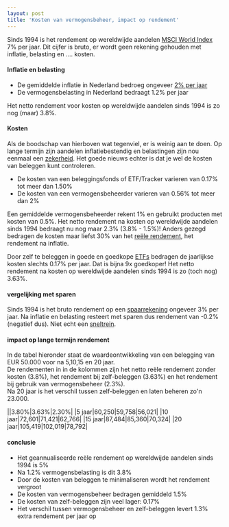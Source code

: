 ```yaml
---
layout: post
title: 'Kosten van vermogensbeheer, impact op rendement'
---
```


Sinds 1994 is het rendement op wereldwijde aandelen [MSCI World Index](https://www.msci.com/resources/factsheets/index_fact_sheet/msci-world-index.pdf) 7% per jaar.
Dit cijfer is bruto, er wordt geen rekening gehouden met inflatie, belasting en .... kosten.

#### Inflatie en belasting

* De gemiddelde inflatie in Nederland bedroeg ongeveer [2% per jaar](http://statline.cbs.nl/Statweb/publication/?DM=SLNL&PA=70936NED&D1=0&D2=415,428,441,454,467,480,493,506,519,532,545,558,571,584,597,610,623,636,649,662,675,l&HDR=T&STB=G1&VW=T)
* De vermogensbelasting in Nederland bedraagt 1.2% per jaar

Het netto rendement voor kosten op wereldwijde aandelen sinds 1994 is zo nog (maar) 3.8%.

#### Kosten 

Als de boodschap van hierboven wat tegenviel, er is weinig aan te doen. Op lange termijn zijn aandelen inflatiebestendig en belastingen zijn nou eenmaal een [zekerheid](http://freakonomics.com/2011/02/17/quotes-uncovered-death-and-taxes/). Het goede nieuws echter is dat je wel de kosten van beleggen kunt controleren.

* De kosten van een beleggingsfonds of ETF/Tracker varieren van 0.17% tot meer dan 1.50%
* De kosten van een vermogensbeheerder varieren van 0.56% tot meer dan 2%

Een gemiddelde vermogensbeheerder rekent 1% en gebruikt producten met kosten van 0.5%. Het netto rendement na kosten op wereldwijde aandelen sinds 1994 bedraagt nu nog maar 2.3% (3.8% - 1.5%)!
Anders gezegd bedragen de kosten maar liefst 30% van het [reële rendement](http://www.economielokaal.nl/reele-rente-reele-rendement/), het rendement na inflatie.

Door zelf te beleggen in goede en goedkope [ETFs](http://www.morningstar.nl/nl/etf/snapshot/snapshot.aspx?id=0P0000G5T2&tab=5) bedragen de jaarlijkse kosten slechts 0.17% per jaar. Dat is bijna 9x goedkoper!
Het netto rendement na kosten op wereldwijde aandelen sinds 1994 is zo (toch nog) 3.63%.

#### vergelijking met sparen

Sinds 1994 is het bruto rendement op een [spaarrekening](http://sdw.ecb.europa.eu/quickview.do?SERIES_KEY=143.FM.M.U2.EUR.RT.MM.EURIBOR3MD_.HSTA) ongeveer 3% per jaar. 
Na inflatie en belasting resteert met sparen dus rendement van -0.2% (negatief dus). Niet echt een [sneltrein](https://www.google.nl/search?q=sneltreinsparen&oq=sneltreinsparen).


#### impact op lange termijn rendement

In de tabel hieronder staat de waardeontwikkeling van een belegging van EUR 50.000 voor na 5,10,15 en 20 jaar.<br>
De rendementen in in de kolommen zijn het netto reële rendement zonder kosten (3.8%), het rendement bij zelf-beleggen (3.63%) en het rendement bij gebruik van vermogensbeheer (2.3%).<br>
Na 20 jaar is het verschil tussen zelf-beleggen en laten beheren zo'n 23.000.

||3.80%|3.63%|2.30%|
|5 jaar|60,250|59,758|56,021|
|10 jaar|72,601|71,421|62,766|
|15 jaar|87,484|85,360|70,324|
|20 jaar|105,419|102,019|78,792|

#### conclusie

- Het geannualiseerde reële rendement op wereldwijde aandelen sinds 1994 is 5%
- Na 1.2% vermogensbelasting is dit 3.8%
- Door de kosten van beleggen te minimaliseren wordt het rendement vergroot
- De kosten van vermogensbeheer bedragen gemiddeld 1.5%
- De kosten van zelf-beleggen zijn veel lager: 0.17%
- Het verschil tussen vermogensbeheer en zelf-beleggen levert 1.3% extra rendement per jaar op
